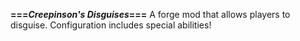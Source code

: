 **===*Creepinson's Disguises*===**
A forge mod that allows players to disguise. Configuration includes special abilities!
